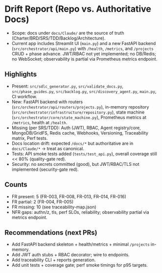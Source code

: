 # Drift Report (Repo vs. Authoritative Docs)

- Scope: docs under `docs/Claude/` are the source of truth (Charter/BRD/SRS/TDD/Backlog/Architecture).
- Current app includes Streamlit UI (`main.py`) and a new FastAPI backend (`src/orchestrator/api/main.py`) with `/health`, `/metrics`, and `/projects` CRUD + phase advance. JWT/RBAC not yet implemented; no DB/Redis; no WebSocket; observability is partial via Prometheus metrics endpoint.

## Highlights
- Present: `src/sdlc_generator.py`, `src/validate_docs.py`, `src/phase_guides.py`, `src/backlog.py`, `src/discovery_agent.py`, `main.py`, CI workflow.
- New: FastAPI backend with routers (`src/orchestrator/api/routers/projects.py`), in-memory repository (`src/orchestrator/infrastructure/repository.py`), state machine (`src/orchestrator/core/state_machine.py`), Prometheus metrics at `/metrics`, health at `/health`.
- Missing (per SRS/TDD): Auth (JWT), RBAC, Agent registry/core, MongoDB/GridFS, Redis cache, Webhooks, Versioning, Traceability matrix, Perf tests.
- Docs location drift: expected `/docs/*` but authoritative are in `docs/Claude/*` → treat as canonical.
- Tests: API smoke tests added (`tests/test_api.py`), overall coverage still << 80% (quality-gate red).
- Security: no secrets committed (good), but JWT/RBAC/TLS not implemented (security-gate red).

## Counts
- FR present: 5 (FR-003, FR-008, FR-013, FR-014, FR-016)
- FR partial: 2 (FR-004, FR-005)
- FR missing: 10 (see traceability-map.json)
- NFR gaps: authn/z, tls, perf SLOs, reliability; observability partial via metrics endpoint.

## Recommendations (next PRs)
- Add FastAPI backend skeleton + health/metrics + minimal `/projects` in-memory.
- Add JWT auth stubs + RBAC decorator; wire to endpoints.
- Add traceability CLI + reports generation.
- Add unit tests + coverage gate; perf smoke timings for p95 targets.
